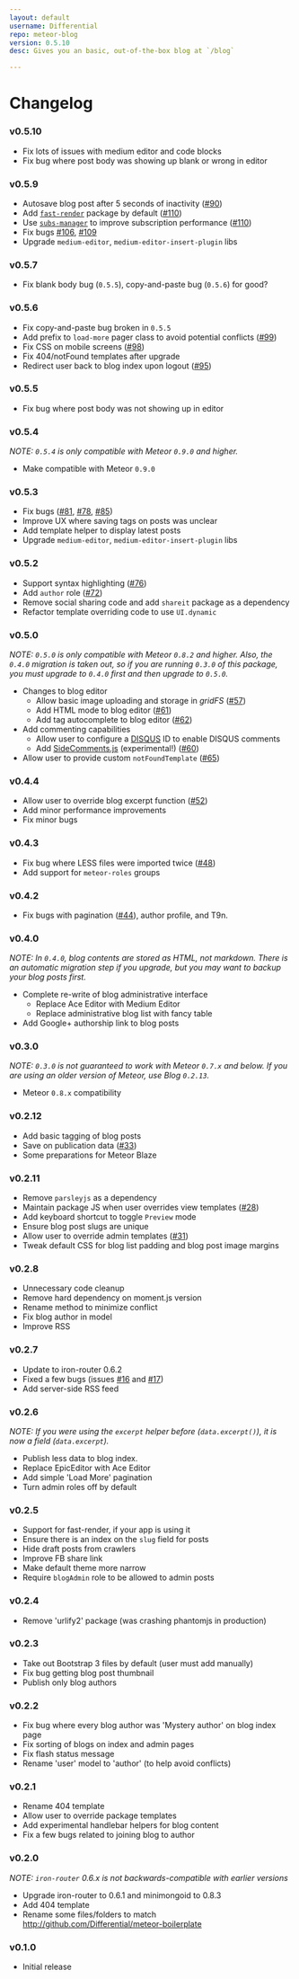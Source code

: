 ```yaml
---
layout: default
username: Differential
repo: meteor-blog
version: 0.5.10
desc: Gives you an basic, out-of-the-box blog at `/blog`

---
```

# Changelog

### v0.5.10

* Fix lots of issues with medium editor and code blocks
* Fix bug where post body was showing up blank or wrong in editor

### v0.5.9

* Autosave blog post after 5 seconds of inactivity ([#90](https://github.com/Differential/meteor-blog/issues/90))
* Add [`fast-render`](https://atmospherejs.com/meteorhacks/fast-render) package by default ([#110](https://github.com/Differential/meteor-blog/pull/110))
* Use [`subs-manager`](https://atmospherejs.com/meteorhacks/subs-manager) to improve subscription performance ([#110](https://github.com/Differential/meteor-blog/pull/110))
* Fix bugs [#106](https://github.com/Differential/meteor-blog/pull/106), [#109](https://github.com/Differential/meteor-blog/issues/109)
* Upgrade `medium-editor`, `medium-editor-insert-plugin` libs

### v0.5.7

* Fix blank body bug (`0.5.5`), copy-and-paste bug (`0.5.6`) for good?

### v0.5.6

* Fix copy-and-paste bug broken in `0.5.5`
* Add prefix to `load-more` pager class to avoid potential conflicts ([#99](https://github.com/Differential/meteor-blog/issues/99))
* Fix CSS on mobile screens ([#98](https://github.com/Differential/meteor-blog/pull/98))
* Fix 404/notFound templates after upgrade
* Redirect user back to blog index upon logout ([#95](https://github.com/Differential/meteor-blog/pull/95))

### v0.5.5

* Fix bug where post body was not showing up in editor

### v0.5.4

_NOTE: `0.5.4` is only compatible with Meteor `0.9.0` and higher._

* Make compatible with Meteor `0.9.0`

### v0.5.3

* Fix bugs ([#81](https://github.com/Differential/meteor-blog/issues/81), [#78](https://github.com/Differential/meteor-blog/issues/78), [#85](https://github.com/Differential/meteor-blog/issues/85))
* Improve UX where saving tags on posts was unclear
* Add template helper to display latest posts
* Upgrade `medium-editor`, `medium-editor-insert-plugin` libs

### v0.5.2

* Support syntax highlighting ([#76](https://github.com/Differential/meteor-blog/pull/76))
* Add `author` role ([#72](https://github.com/Differential/meteor-blog/issues/72))
* Remove social sharing code and add `shareit` package as a dependency
* Refactor template overriding code to use `UI.dynamic`

### v0.5.0

_NOTE: `0.5.0` is only compatible with Meteor `0.8.2` and higher. Also, the `0.4.0` migration is taken out, so if you are running `0.3.0` of this package, you must upgrade to `0.4.0` first and then upgrade to `0.5.0`._

* Changes to blog editor
  * Allow basic image uploading and storage in _gridFS_ ([#57](https://github.com/Differential/meteor-blog/issues/57))
  * Add HTML mode to blog editor ([#61](https://github.com/Differential/meteor-blog/pull/61))
  * Add tag autocomplete to blog editor ([#62](https://github.com/Differential/meteor-blog/pull/62))
* Add commenting capabilities
  * Allow user to configure a [DISQUS](http://disqus.com) ID to enable DISQUS comments
  * Add [SideComments.js](http://aroc.github.io/side-comments-demo/) (experimental!) ([#60](https://github.com/Differential/meteor-blog/pull/60))
* Allow user to provide custom `notFoundTemplate` ([#65](https://github.com/Differential/meteor-blog/pull/65))

### v0.4.4

* Allow user to override blog excerpt function ([#52](https://github.com/Differential/meteor-blog/pull/52))
* Add minor performance improvements
* Fix minor bugs

### v0.4.3

* Fix bug where LESS files were imported twice ([#48](https://github.com/Differential/meteor-blog/pull/48))
* Add support for `meteor-roles` groups

### v0.4.2

* Fix bugs with pagination ([#44](https://github.com/Differential/meteor-blog/issues/44)), author profile, and T9n.

### v0.4.0

_NOTE: In `0.4.0`, blog contents are stored as HTML, not markdown. There is an automatic migration step if you upgrade, but you may want to backup your blog posts first._

* Complete re-write of blog administrative interface
  * Replace Ace Editor with Medium Editor
  * Replace administrative blog list with fancy table
* Add Google+ authorship link to blog posts

### v0.3.0

_NOTE: `0.3.0` is not guaranteed to work with Meteor `0.7.x` and below. If you are using an older version of Meteor, use Blog `0.2.13`._

* Meteor `0.8.x` compatibility

### v0.2.12

* Add basic tagging of blog posts
* Save on publication data ([#33](https://github.com/Differential/meteor-blog/issues/33))
* Some preparations for Meteor Blaze

### v0.2.11

* Remove `parsleyjs` as a dependency
* Maintain package JS when user overrides view templates ([#28](https://github.com/Differential/meteor-blog/issues/28))
* Add keyboard shortcut to toggle `Preview` mode
* Ensure blog post slugs are unique
* Allow user to override admin templates ([#31](https://github.com/Differential/meteor-blog/issues/31))
* Tweak default CSS for blog list padding and blog post image margins

### v0.2.8

* Unnecessary code cleanup
* Remove hard dependency on moment.js version
* Rename method to minimize conflict
* Fix blog author in model
* Improve RSS

### v0.2.7

* Update to iron-router 0.6.2
* Fixed a few bugs (issues [#16](https://github.com/Differential/meteor-blog/issues/16) and [#17](https://github.com/Differential/meteor-blog/issues/17))
* Add server-side RSS feed

### v0.2.6

_NOTE: If you were using the `excerpt` helper before (`data.excerpt()`), it is now a field (`data.excerpt`)._

* Publish less data to blog index.
* Replace EpicEditor with Ace Editor
* Add simple 'Load More' pagination
* Turn admin roles off by default

### v0.2.5

* Support for fast-render, if your app is using it
* Ensure there is an index on the `slug` field for posts
* Hide draft posts from crawlers
* Improve FB share link
* Make default theme more narrow
* Require `blogAdmin` role to be allowed to admin posts

### v0.2.4

* Remove 'urlify2' package (was crashing phantomjs in production)

### v0.2.3

* Take out Bootstrap 3 files by default (user must add manually)
* Fix bug getting blog post thumbnail
* Publish only blog authors

### v0.2.2

* Fix bug where every blog author was 'Mystery author' on blog index page
* Fix sorting of blogs on index and admin pages
* Fix flash status message
* Rename 'user' model to 'author' (to help avoid conflicts)

### v0.2.1

* Rename 404 template
* Allow user to override package templates
* Add experimental handlebar helpers for blog content
* Fix a few bugs related to joining blog to author

### v0.2.0

_NOTE: `iron-router` 0.6.x is not backwards-compatible with earlier versions_

* Upgrade iron-router to 0.6.1 and minimongoid to 0.8.3
* Add 404 template
* Rename some files/folders to match http://github.com/Differential/meteor-boilerplate

### v0.1.0

* Initial release
